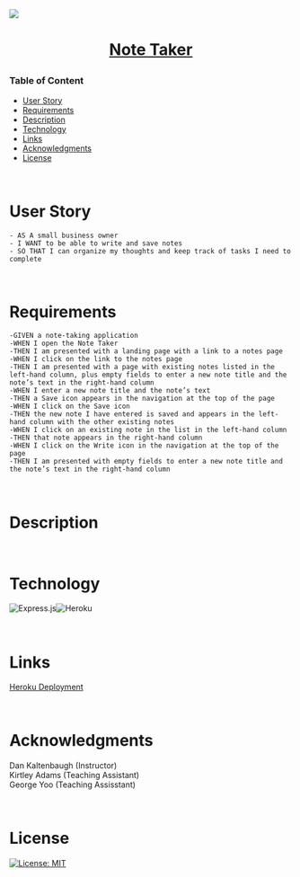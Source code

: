 <img src="https://takenote.co/wp-content/uploads/bb-plugin/cache/note-taking-1-1024x554-panorama.jpg">

<h1 align="center">

[Note Taker]()

</h1>

### Table of Content

- [User Story](#user-story)
- [Requirements](#Requirements)
- [Description](#Description)
- [Technology](#Technology)
- [Links](#Links)
- [Acknowledgments](#Acknowledgments)
- [License](#license)

<p>&nbsp;</p>

# User Story

    - AS A small business owner
    - I WANT to be able to write and save notes
    - SO THAT I can organize my thoughts and keep track of tasks I need to complete

<p>&nbsp;</p>

# Requirements

    -GIVEN a note-taking application
    -WHEN I open the Note Taker
    -THEN I am presented with a landing page with a link to a notes page
    -WHEN I click on the link to the notes page
    -THEN I am presented with a page with existing notes listed in the left-hand column, plus empty fields to enter a new note title and the note’s text in the right-hand column
    -WHEN I enter a new note title and the note’s text
    -THEN a Save icon appears in the navigation at the top of the page
    -WHEN I click on the Save icon
    -THEN the new note I have entered is saved and appears in the left-hand column with the other existing notes
    -WHEN I click on an existing note in the list in the left-hand column
    -THEN that note appears in the right-hand column
    -WHEN I click on the Write icon in the navigation at the top of the page
    -THEN I am presented with empty fields to enter a new note title and the note’s text in the right-hand column

<p>&nbsp;</p>

# Description

<p>&nbsp;</p>

# Technology

![Express.js](https://img.shields.io/badge/express.js-%23404d59.svg?style=for-the-badge&logo=express&logoColor=%2361DAFB)![Heroku](https://img.shields.io/badge/heroku-%23430098.svg?style=for-the-badge&logo=heroku&logoColor=white)

<p>&nbsp;</p>

# Links

[Heroku Deployment]()

<p>&nbsp;</p>

# Acknowledgments

Dan Kaltenbaugh (Instructor)<br>
Kirtley Adams (Teaching Assistant) <br>
George Yoo (Teaching Assisstant)

<p>&nbsp;</p>

# License

[![License: MIT](https://img.shields.io/badge/License-MIT-yellow.svg)](https://opensource.org/licenses/MIT)
